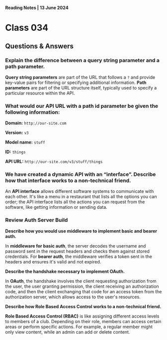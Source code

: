 **Reading Notes | 13 June 2024**

# Class 034

## **Questions & Answers**
### Explain the difference between a query string parameter and a path parameter.

**Query string parameters** are part of the URL that follows a `?` and provide key-value pairs for filtering or specifying additional information. **Path parameters** are part of the URL structure itself, typically used to specify a particular resource within the API.

### What would our API URL with a path id parameter be given the following information:

**Domain:** `http://our-site.com`  

**Version:** `v3`  

**Model name:** `stuff`  

**ID:** `things`

**API URL:** `http://our-site.com/v3/stuff/things`

### We have created a dynamic API with an “interface”. Describe how that interface works to a non-technical friend.

An **API interface** allows different software systems to communicate with each other. It's like a menu in a restaurant that lists all the options you can order; the API interface lists all the actions you can request from the software, like getting information or sending data.

### Review Auth Server Build

**Describe how you would use middleware to implement basic and bearer auth.**

In **middleware for basic auth**, the server decodes the username and password sent in the request headers and checks them against stored credentials. For **bearer auth**, the middleware verifies a token sent in the headers and ensures it's valid and not expired.

**Describe the handshake necessary to implement OAuth.**

In **OAuth**, the handshake involves the client requesting authorization from the user, the user granting permission, the client receiving an authorization code, and then the client exchanging that code for an access token from the authorization server, which allows access to the user's resources.

**Describe how Role Based Access Control works to a non-technical friend.**

**Role Based Access Control (RBAC)** is like assigning different access levels to members of a club. Depending on their role, members can access certain areas or perform specific actions. For example, a regular member might only view content, while an admin can add or delete content.

